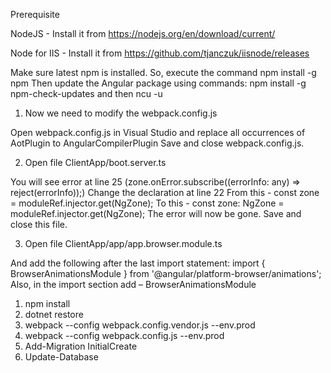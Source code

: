 Prerequisite

NodeJS - Install it from https://nodejs.org/en/download/current/

Node for IIS - Install it from https://github.com/tjanczuk/iisnode/releases

Make sure latest npm is installed. So, execute the command npm install -g npm
Then update the Angular package using commands:
npm install -g npm-check-updates
and then ncu -u

1. Now we need to modify the webpack.config.js

Open webpack.config.js in Visual Studio and replace all occurrences of AotPlugin to AngularCompilerPlugin
Save and close webpack.config.js.

2. Open file ClientApp/boot.server.ts

You will see error at line 25 (zone.onError.subscribe((errorInfo: any) => reject(errorInfo));)
Change the declaration at line 22
From this - const zone = moduleRef.injector.get(NgZone);
To this   - const zone: NgZone = moduleRef.injector.get(NgZone);
The error will now be gone. Save and close this file.

3. Open file ClientApp/app/app.browser.module.ts

And add the following after the last import statement:
import { BrowserAnimationsModule } from '@angular/platform-browser/animations';
Also, in the import section add – BrowserAnimationsModule

1) npm install
2) dotnet restore
3) webpack --config webpack.config.vendor.js --env.prod
4) webpack --config webpack.config.js --env.prod
5) Add-Migration InitialCreate 
6) Update-Database   